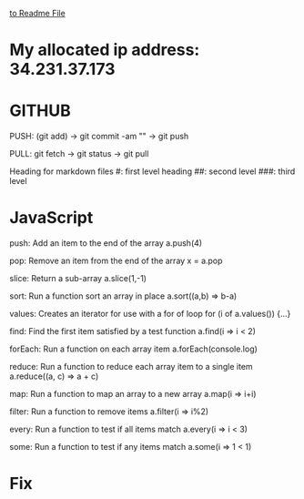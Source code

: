 
[to Readme File](README.md)

# My allocated ip address: 34.231.37.173

# GITHUB

PUSH:   (git add) -> git commit -am "" -> git push

PULL:   git fetch -> git status -> git pull

Heading for markdown files
#: first level heading
##: second level
###: third level

# JavaScript
push:	Add an item to the end of the array	a.push(4)

pop:	Remove an item from the end of the array	x = a.pop

slice:	Return a sub-array	a.slice(1,-1)

sort:	Run a function sort an array in place	a.sort((a,b) => b-a)

values:	Creates an iterator for use with a for of loop	for (i of a.values()) {...}

find:	Find the first item satisfied by a test function	a.find(i => i < 2)

forEach:	Run a function on each array item	a.forEach(console.log)

reduce:	Run a function to reduce each array item to a single item	a.reduce((a, c) => a + c)

map:	Run a function to map an array to a new array	a.map(i => i+i)

filter:	Run a function to remove items	a.filter(i => i%2)

every:	Run a function to test if all items match	a.every(i => i < 3)

some:	Run a function to test if any items match	a.some(i => 1 < 1)

# Fix
